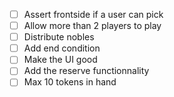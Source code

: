 - [ ] Assert frontside if a user can pick
- [ ] Allow more than 2 players to play
- [ ] Distribute nobles
- [ ] Add end condition
- [ ] Make the UI good
- [ ] Add the reserve functionnality
- [ ] Max 10 tokens in hand
